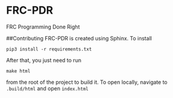 # FRC-PDR
FRC Programming Done Right

##Contributing
FRC-PDR is created using Sphinx. To install

`pip3 install -r requirements.txt`

After that, you just need to run

`make html`

from the root of the project to build it. To open locally, navigate to `.build/html` and open `index.html`
